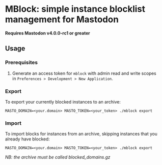 # MBlock: simple instance blocklist management for Mastodon

**Requires Mastodon v4.0.0-rc1 or greater**

## Usage

### Prerequisites

1. Generate an access token for `mblock` with admin read and write scopes in `Preferences > Development > New Application`.

### Export

To export your currently blocked instances to an archive:

```
MASTO_DOMAIN=<your.domain> MASTO_TOKEN=<your_token> ./mblock export
```

### Import

To import blocks for instances from an archive, skipping instances that you already have blocked:

```
MASTO_DOMAIN=<your.domain> MASTO_TOKEN=<your_token> ./mblock export
```

_NB: the archive must be called blocked_domains.gz_
